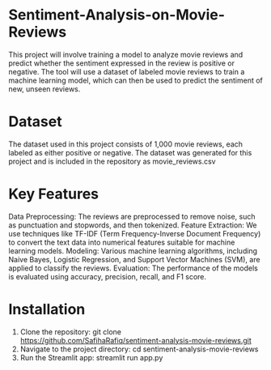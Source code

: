 # Sentiment-Analysis-on-Movie-Reviews
This project will involve training a model to analyze movie reviews and predict whether the sentiment expressed in the review is positive or negative. The tool will use a dataset of labeled movie reviews to train a machine learning model, which can then be used to predict the sentiment of new, unseen reviews.
# Dataset
The dataset used in this project consists of 1,000 movie reviews, each labeled as either positive or negative. The dataset was generated for this project and is included in the repository as movie_reviews.csv
# Key Features
Data Preprocessing: The reviews are preprocessed to remove noise, such as punctuation and stopwords, and then tokenized.
Feature Extraction: We use techniques like TF-IDF (Term Frequency-Inverse Document Frequency) to convert the text data into numerical features suitable for machine learning models.
Modeling: Various machine learning algorithms, including Naive Bayes, Logistic Regression, and Support Vector Machines (SVM), are applied to classify the reviews.
Evaluation: The performance of the models is evaluated using accuracy, precision, recall, and F1 score.
# Installation
1. Clone the repository:
    git clone https://github.com/SafihaRafiq/sentiment-analysis-movie-reviews.git
2. Navigate to the project directory:
    cd sentiment-analysis-movie-reviews
3. Run the Streamlit app:
   streamlit run app.py
